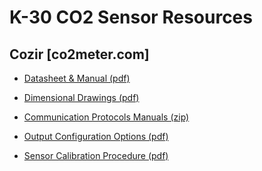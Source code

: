 K-30 CO2 Sensor Resources
=========================

Cozir [co2meter.com]
--------------------


* [Datasheet & Manual (pdf)][1]
* [Dimensional Drawings (pdf)][2]
* [Communication Protocols Manuals (zip)][3]
* [Output Configuration Options (pdf)][4]
* [Sensor Calibration Procedure (pdf)][5]


  [1]: http://co2meters.com/Documentation/Datasheets/DS30-01%20-%20K30.pdf
  [2]: http://co2meters.com/Documentation/Drawings/VDD-0019.PDF
  [3]: http://co2meters.com/Documentation/Other/SenseAirCommGuide.zip
  [4]: https://cdn.shopify.com/s/files/1/0019/5952/files/Output_configuration_in_K30_rev1_01.pdf?7200313766361193609
  [5]: http://cdn.shopify.com/s/files/1/0019/5952/files/calibration_procedure.pdf?1243553821


